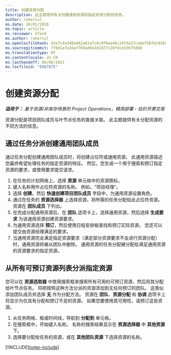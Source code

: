 ```yaml
---
title: 创建资源分配
description: 此主题提供有关创建通用资源和指定资源分配的信息。
author: ruhercul
ms.date: 10/01/2020
ms.topic: article
ms.reviewer: kfend
ms.author: ruhercul
ms.openlocfilehash: d2e7c9a340a482a62afc0c9f0aa46c24fda27ca6ef56fdc0160f06af846c0b53
ms.sourcegitcommit: 7f8d1e7a16af769adb43d1877c28fdce53975db8
ms.translationtype: HT
ms.contentlocale: zh-CN
ms.lasthandoff: 08/06/2021
ms.locfileid: "6987875"
---
```

# <a name="create-resource-assignments"></a>创建资源分配

_**适用于：** 基于资源/非库存场景的 Project Operations，精简部署 - 估价开票交易_


资源分配是项目团队成员与叶节点任务的直接关联。 此主题提供有关分配资源的不同方法的信息。

## <a name="create-a-generic-team-member-through-task-assignment"></a>通过任务分派创建通用团队成员


通过任务分配创建通用团队成员时，将创建占位符或通用资源。 此通用资源描述您最终希望处理任务的指定资源的特征。 然后，您生成一个用于搜索和预订指定资源的要求，或使用要求提交请求。

1. 在任务的计划网格上，选择 **资源** 单元格中的资源图标。
2. 键入名称用作占位符资源的名称。 例如，“项目经理”。
3. 选择 **创建**，然后 **快速创建项目团队成员** 字段中，为通用资源设置角色。
4. 通过在任务的 **资源选择器** 上选择资源，将所需的任务分配给此占位符资源。 资源在 **团队成员** 下列出。
5. 在完成分配通用资源后，在 **团队** 选项卡上，选择通用资源，然后选择 **生成要求** 为该通用资源创建资源要求。
6. 为通用资源选择 **预订**，然后使用日程安排板查找和预订实际资源。 您还可以提交由资源经理满足的要求。
7. 当通用资源完全满足指定资源要求（满足部分资源要求不会进行资源分配）时，通用资源将被从团队中删除。 通用资源的任务分配被分配给满足通用资源的资源要求的指定资源。

## <a name="assign-a-named-resource-from-the-list-of-all-bookable-resources"></a>从所有可预订资源列表分派指定资源

您可以在 **资源选取器** 中使用搜索框来搜索所有可用的可预订资源，然后将其分配给叶节点任务。 将把按照这种方法分派的资源添加到无任何预订的团队。 这类似添加团队成员并选择 **无** 作为分配方法。 资源在 **团队**、**资源分配** 和 **协调** 选项卡上将显示为仅具有分配和预订不足的资源。 如果您要使用其可用性，请预订这些资源。

1. 从任务网格、板或时间线，导航到 **分配到** 单元格。
2. 在搜索框中，开始键入名称。 名称的搜索结果显示在 **资源选择器** 中 **其他资源** 下。
3. 选择要分配给任务的资源，或在 **其他团队资源** 下选择资源的名称。


[!INCLUDE[footer-include](../includes/footer-banner.md)]